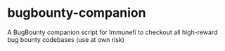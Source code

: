 # bugbounty-companion
A BugBounty companion script for Immunefi to checkout all high-reward bug bounty codebases (use at own risk)

